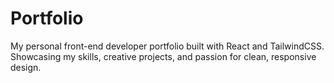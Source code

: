 # Portfolio
My personal front-end developer portfolio built with React and TailwindCSS. Showcasing my skills, creative projects, and passion for clean, responsive design.
